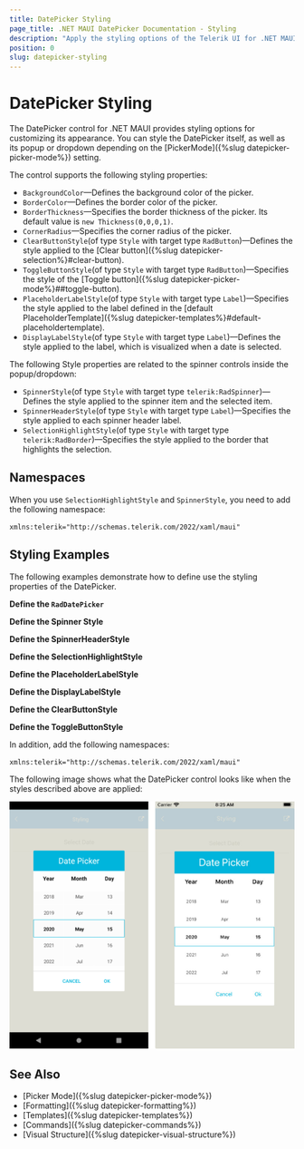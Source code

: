 ```yaml
---
title: DatePicker Styling
page_title: .NET MAUI DatePicker Documentation - Styling
description: "Apply the styling options of the Telerik UI for .NET MAUI DatePicker and set the appearance of the control and its popup."
position: 0
slug: datepicker-styling
---
```


# DatePicker Styling

The DatePicker control for .NET MAUI provides styling options for customizing its appearance. You can style the DatePicker itself, as well as its popup or dropdown depending on the [PickerMode]({%slug datepicker-picker-mode%}) setting.

The control supports the following styling properties:

* `BackgroundColor`&mdash;Defines the background color of the picker.
* `BorderColor`&mdash;Defines the border color of the picker.
* `BorderThickness`&mdash;Specifies the border thickness of the picker. Its default value is `new Thickness(0,0,0,1)`.
* `CornerRadius`&mdash;Specifies the corner radius of the picker.
* `ClearButtonStyle`(of type `Style` with target type `RadButton`)&mdash;Defines the style applied to the [Clear button]({%slug datepicker-selection%}#clear-button).
* `ToggleButtonStyle`(of type `Style` with target type `RadButton`)&mdash;Specifies the style of the [Toggle button]({%slug datepicker-picker-mode%}##toggle-button).
* `PlaceholderLabelStyle`(of type `Style` with target type `Label`)&mdash;Specifies the style applied to the label defined in the [default PlaceholderTemplate]({%slug datepicker-templates%}#default-placeholdertemplate).
* `DisplayLabelStyle`(of type `Style` with target type `Label`)&mdash;Defines the style applied to the label, which is visualized when a date is selected.


The following Style properties are related to the spinner controls inside the popup/dropdown:


* `SpinnerStyle`(of type `Style` with target type `telerik:RadSpinner`)&mdash;Defines the style applied to the spinner item and the selected item.
* `SpinnerHeaderStyle`(of type `Style` with target type `Label`)&mdash;Specifies the style applied to each spinner header label.
* `SelectionHighlightStyle`(of type `Style` with target type `telerik:RadBorder`)&mdash;Specifies the style applied to the border that highlights the selection.

## Namespaces

When you use `SelectionHighlightStyle` and `SpinnerStyle`, you need to add the following namespace:

```XAML
xmlns:telerik="http://schemas.telerik.com/2022/xaml/maui"
```

## Styling Examples

The following examples demonstrate how to define use the styling properties of the DatePicker.

**Define the `RadDatePicker`**

<snippet id='datepicker-style' />

**Define the Spinner Style**

<snippet id='datepicker-style-spinner-style' />

**Define the SpinnerHeaderStyle**

<snippet id='datepicker-style-spinner-header-style' />

**Define the SelectionHighlightStyle**

<snippet id='datepicker-style-selection-highlight-style' />

**Define the PlaceholderLabelStyle**

<snippet id='datepicker-style-placeholder-label-style' />

**Define the DisplayLabelStyle**

<snippet id='datepicker-style-display-label-style' />

**Define the ClearButtonStyle**

<snippet id='datepicker-style-clear-button-style' />

**Define the ToggleButtonStyle**

<snippet id='datepicker-style-toggle-button-style' />

In addition, add the following namespaces:

 ```XAML
xmlns:telerik="http://schemas.telerik.com/2022/xaml/maui"
 ```

The following image shows what the DatePicker control looks like when the styles described above are applied:

![DatePicker](../images/datepicker_style.png)

## See Also

- [Picker Mode]({%slug datepicker-picker-mode%})
- [Formatting]({%slug datepicker-formatting%})
- [Templates]({%slug datepicker-templates%})
- [Commands]({%slug datepicker-commands%})
- [Visual Structure]({%slug datepicker-visual-structure%})
